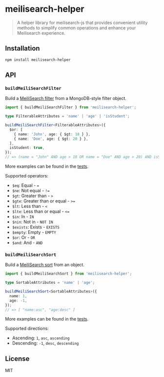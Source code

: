 # meilisearch-helper

> A helper library for meilisearch-js that provides convenient utility methods to simplify common operations and enhance your Meilisearch experience.

## Installation

```bash
npm install meilisearch-helper
```

## API

### `buildMeiliSearchFilter`

Build a [MeiliSearch filter](https://www.meilisearch.com/docs/learn/fine_tuning_results/filtering) from a MongoDB-style filter object.

```typescript
import { buildMeiliSearchFilter } from 'meilisearch-helper';

type FilterableAttributes = 'name' | 'age' | 'isStudent';

buildMeiliSearchFilter<FilterableAttributes>({
  $or: [
    { name: 'John', age: { $gt: 18 } },
    { name: 'Doe', age: { $gt: 20 } },
  ],
  isStudent: true,
});
// => (name = "John" AND age > 18 OR name = "Doe" AND age > 20) AND isStudent = true
```

More examples can be found in the [tests](./__test__/filter.test.js).

Supported operators:

- `$eq`: Equal - `=`
- `$ne`: Not equal - `!=`
- `$gt`: Greater than - `>`
- `$gte`: Greater than or equal - `>=`
- `$lt`: Less than - `<`
- `$lte`: Less than or equal - `<=`
- `$in`: In - `IN`
- `$nin`: Not in - `NOT IN`
- `$exists`: Exists - `EXISTS`
- `$empty`: Empty - `EMPTY`
- `$or`: Or - `OR`
- `$and`: And - `AND`

### `buildMeiliSearchSort`

Build a [MeiliSearch sort](https://docs.meilisearch.com/references/search.html#sort) from an object.

```typescript
import { buildMeiliSearchSort } from 'meilisearch-helper';

type SortableAttributes = 'name' | 'age';

buildMeiliSearchSort<SortableAttributes>({
  name: 1,
  age: -1,
});
// => [ "name:asc", "age:desc" ]
```

More examples can be found in the [tests](./__test__/sort.test.js).

Supported directions:

- Ascending: `1`, `asc`, `ascending`
- Descending: `-1`, `desc`, `descending`

## License

MIT

